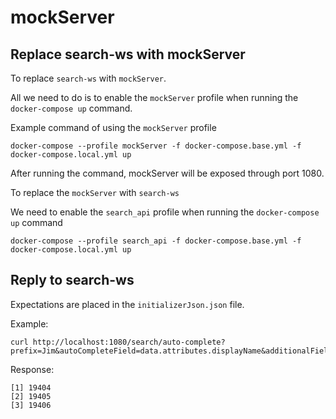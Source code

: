 # mockServer

## Replace search-ws with mockServer

To replace `search-ws` with `mockServer`. 

All we need to do is to enable the `mockServer` profile when running the `docker-compose up` command.

Example command of using the `mockServer` profile

```console
docker-compose --profile mockServer -f docker-compose.base.yml -f docker-compose.local.yml up
```

After running the command, mockServer will be exposed through port 1080.

To replace the `mockServer` with `search-ws`

We need to enable the `search_api` profile when running the `docker-compose up` command

```console
docker-compose --profile search_api -f docker-compose.base.yml -f docker-compose.local.yml up
```

## Reply to search-ws

Expectations are placed in the `initializerJson.json` file.

Example:

```console
curl http://localhost:1080/search/auto-complete?prefix=Jim&autoCompleteField=data.attributes.displayName&additionalField=data.attributes.aliases&indexName=dina_agent_index
```
Response:

```
[1] 19404
[2] 19405
[3] 19406
```